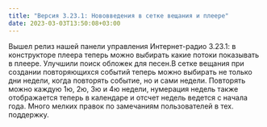 ```yaml
---
title: "Версия 3.23.1: Нововведения в сетке вещания и плеере"
date: 2023-03-03T13:50:08+03:00
---
```


Вышел релиз нашей панели управления Интернет-радио 3.23.1: в конструкторе плеера теперь можно выбирать какие потоки показывать в плеере. Улучшили поиск обложек для песен.В сетке вещания при создании повторяющихся событий теперь можно выбирать не только дни недели, когда повторять событие, но и сами недели. Повторять можно каждую 1ю, 2ю, 3ю и 4ю недели, нумерация недель также отображается теперь в календаре и отсчет недель ведется с начала года. Много мелких правок по замечаниям пользователей в тех. поддержку.